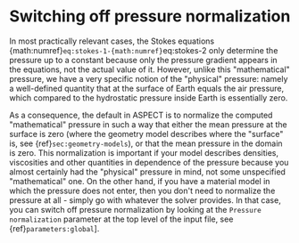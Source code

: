 # Switching off pressure normalization

In most practically relevant cases, the Stokes equations
{math:numref}`eq:stokes-1-{math:numref}`eq:stokes-2 only determine the pressure up
to a constant because only the pressure gradient appears in the equations, not
the actual value of it. However, unlike this "mathematical"
pressure, we have a very specific notion of the "physical"
pressure: namely a well-defined quantity that at the surface of Earth equals
the air pressure, which compared to the hydrostatic pressure inside Earth is
essentially zero.

As a consequence, the default in ASPECT is to
normalize the computed "mathematical" pressure in such a way that
either the mean pressure at the surface is zero (where the geometry model
describes where the "surface" is, see
{ref}`sec:geometry-models`), or that the mean pressure in the
domain is zero. This normalization is important if your model describes
densities, viscosities and other quantities in dependence of the pressure
because you almost certainly had the "physical" pressure
in mind, not some unspecified "mathematical" one. On the other
hand, if you have a material model in which the pressure does not enter, then
you don't need to normalize the pressure at all - simply go with
whatever the solver provides. In that case, you can switch off pressure
normalization by looking at the `Pressure normalization` parameter at the top
level of the input file, see {ref}`parameters:global`].
